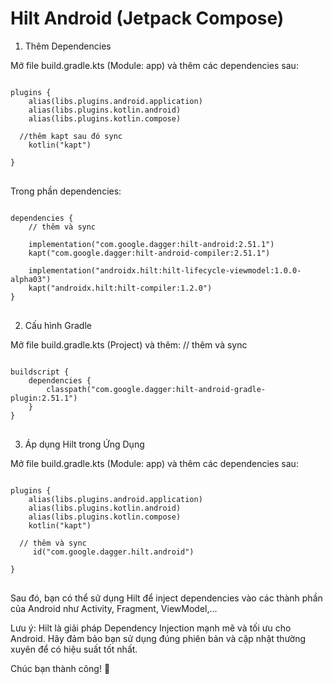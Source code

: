 # Hilt Android (Jetpack Compose)


1. Thêm Dependencies

Mở file build.gradle.kts (Module: app) và thêm các dependencies sau:

<pre>
<code>
plugins {
    alias(libs.plugins.android.application)
    alias(libs.plugins.kotlin.android)
    alias(libs.plugins.kotlin.compose)

  //thêm kapt sau đó sync 
    kotlin("kapt")
  
}
</code>
</pre>

Trong phần dependencies:

<pre>
<code>
dependencies {
    // thêm và sync
    <!-- Hilt Core -->
    implementation("com.google.dagger:hilt-android:2.51.1")
    kapt("com.google.dagger:hilt-android-compiler:2.51.1")
    <!-- Hilt cho ViewModel -->
    implementation("androidx.hilt:hilt-lifecycle-viewmodel:1.0.0-alpha03")
    kapt("androidx.hilt:hilt-compiler:1.2.0")
}
</code>
</pre>

2. Cấu hình Gradle

Mở file build.gradle.kts (Project) và thêm:
    // thêm và sync
<pre>
<code>
buildscript {
    dependencies {
        classpath("com.google.dagger:hilt-android-gradle-plugin:2.51.1")
    }
}
</code>
</pre>

3. Áp dụng Hilt trong Ứng Dụng

Mở file build.gradle.kts (Module: app) và thêm các dependencies sau:

<pre>
<code>
plugins {
    alias(libs.plugins.android.application)
    alias(libs.plugins.kotlin.android)
    alias(libs.plugins.kotlin.compose)
    kotlin("kapt")

  // thêm và sync
     id("com.google.dagger.hilt.android")
  
}
</code>
</pre>

Sau đó, bạn có thể sử dụng Hilt để inject dependencies vào các thành phần của Android như Activity, Fragment, ViewModel,...

Lưu ý: Hilt là giải pháp Dependency Injection mạnh mẽ và tối ưu cho Android. Hãy đảm bảo bạn sử dụng đúng phiên bản và cập nhật thường xuyên để có hiệu suất tốt nhất.

Chúc bạn thành công! 🚀

